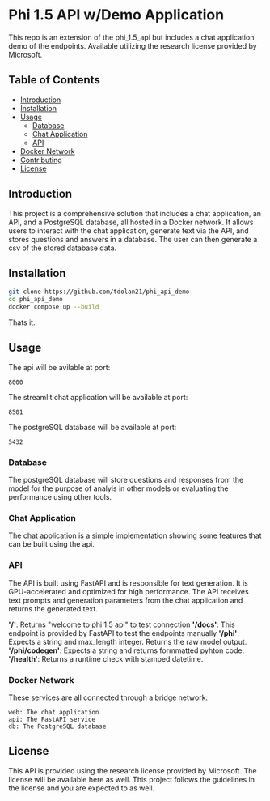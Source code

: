 # Phi 1.5 API w/Demo Application

This repo is an extension of the phi_1.5_api but includes a chat application demo of the endpoints. Available utilizing the research license provided by Microsoft.

## Table of Contents

- [Introduction](#introduction)
- [Installation](#installation)
- [Usage](#usage)
  - [Database](#database)
  - [Chat Application](#chat-application)
  - [API](#api)
- [Docker Network](#docker-network)
- [Contributing](#contributing)
- [License](#license)

## Introduction

This project is a comprehensive solution that includes a chat application, an API, and a PostgreSQL database, all hosted in a Docker network. It allows users to interact with the chat application, generate text via the API, and stores questions and answers in a database. The user can then generate a csv of the stored database data.

## Installation

```bash
git clone https://github.com/tdolan21/phi_api_demo
cd phi_api_demo
docker compose up --build
```
Thats it.


## Usage

The api will be avilable at port:

```
8000
```
The streamlit chat application will be available at port:

```
8501
```
The postgreSQL database will be available at port:

```
5432
```
### Database

The postgreSQL database will store questions and responses from the model for the purpose of analyis in other models or evaluating the performance using other tools.

### Chat Application

The chat application is a simple implementation showing some features that can be built using the api.

### API

The API is built using FastAPI and is responsible for text generation. It is GPU-accelerated and optimized for high performance. The API receives text prompts and generation parameters from the chat application and returns the generated text.

**'/'**: Returns "welcome to phi 1.5 api" to test connection
**'/docs'**: This endpoint is provided by FastAPI to test the endpoints manually
**'/phi'**: Expects a string and max_length integer. Returns the raw model output.
**'/phi/codegen'**: Expects a string and returns formmatted pyhton code.
**'/health'**: Returns a runtime check with stamped datetime.

### Docker Network

These services are all connected through a bridge network:

    web: The chat application
    api: The FastAPI service
    db: The PostgreSQL database

## License

This API is provided using the research license provided by Microsoft. The license will be available here as well. This project follows the guidelines in the license and you are expected to as well.